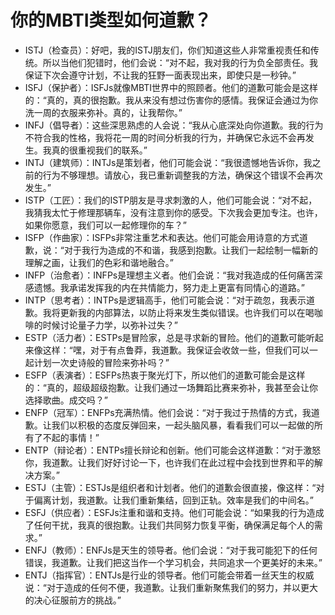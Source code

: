 # 你的MBTI类型如何道歉？

- ISTJ（检查员）：好吧，我的ISTJ朋友们，你们知道这些人非常重视责任和传统。所以当他们犯错时，他们会说：“对不起，我对我的行为负全部责任。我保证下次会遵守计划，不让我的狂野一面表现出来，即使只是一秒钟。”
- ISFJ（保护者）：ISFJs就像MBTI世界中的照顾者。他们的道歉可能会是这样的：“真的，真的很抱歉。我从来没有想过伤害你的感情。我保证会通过为你洗一周的衣服来弥补。真的，让我帮你。”
- INFJ（倡导者）：这些深思熟虑的人会说：“我从心底深处向你道歉。我的行为不符合我的性格，我将花一周的时间分析我的行为，并确保它永远不会再发生。我真的很重视我们的联系。”
- INTJ（建筑师）：INTJs是策划者，他们可能会说：“我很遗憾地告诉你，我之前的行为不够理想。请放心，我已重新调整我的方法，确保这个错误不会再次发生。”
- ISTP（工匠）：我们的ISTP朋友是寻求刺激的人，他们可能会说：“对不起，我猜我太忙于修理那辆车，没有注意到你的感受。下次我会更加专注。也许，如果你愿意，我们可以一起修理你的车？”
- ISFP（作曲家）：ISFPs非常注重艺术和表达。他们可能会用诗意的方式道歉，说：“对于我行为造成的不和谐，我感到抱歉。让我们一起绘制一幅新的理解之画，让我们的色彩和谐地融合。”
- INFP（治愈者）：INFPs是理想主义者。他们会说：“我对我造成的任何痛苦深感遗憾。我承诺发挥我的内在共情能力，努力走上更富有同情心的道路。”
- INTP（思考者）：INTPs是逻辑高手，他们可能会说：“对于疏忽，我表示道歉。我将更新我的内部算法，以防止将来发生类似错误。也许我们可以在喝咖啡的时候讨论量子力学，以弥补过失？”
- ESTP（活力者）：ESTPs是冒险家，总是寻求新的冒险。他们的道歉可能听起来像这样：“嘿，对于有点鲁莽，我道歉。我保证会收敛一些，但我们可以一起计划一次史诗般的冒险来弥补吗？”
- ESFP（表演者）：ESFPs热衷于聚光灯下，所以他们的道歉可能会是这样的：“真的，超级超级抱歉。让我们通过一场舞蹈比赛来弥补，我甚至会让你选择歌曲。成交吗？”
- ENFP（冠军）：ENFPs充满热情。他们会说：“对于我过于热情的方式，我道歉。让我们以积极的态度反弹回来，一起头脑风暴，看看我们可以一起做的所有了不起的事情！”
- ENTP（辩论者）：ENTPs擅长辩论和创新。他们可能会这样道歉：“对于激怒你，我道歉。让我们好好讨论一下，也许我们在此过程中会找到世界和平的解决方案。”
- ESTJ（主管）：ESTJs是组织者和计划者。他们的道歉会很直接，像这样：“对于偏离计划，我道歉。让我们重新集结，回到正轨。效率是我们的中间名。”
- ESFJ（供应者）：ESFJs注重和谐和支持。他们可能会说：“如果我的行为造成了任何干扰，我真的很抱歉。让我们共同努力恢复平衡，确保满足每个人的需求。”
- ENFJ（教师）：ENFJs是天生的领导者。他们会说：“对于我可能犯下的任何错误，我道歉。让我们把这当作一个学习机会，共同追求一个更美好的未来。”
- ENTJ（指挥官）：ENTJs是行业的领导者。他们可能会带着一丝天生的权威说：“对于造成的任何不便，我道歉。让我们重新聚焦我们的努力，并以更大的决心征服前方的挑战。”